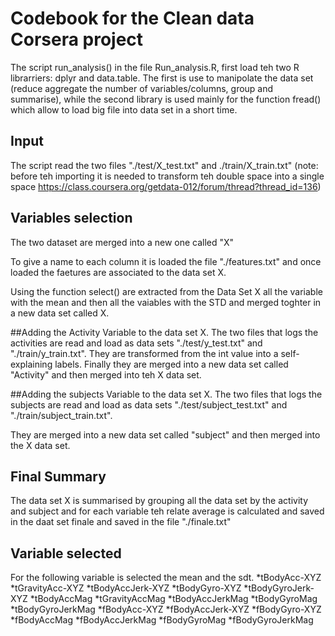 # Codebook for the Clean data Corsera project 

The script run_analysis() in the file Run_analysis.R, first load teh two R librarriers:
dplyr and data.table.
The first is use to manipolate the data set
(reduce aggregate the number of variables/columns, group and summarise), 
while the second library is used mainly for the function fread() which allow to load
big file into data set in a short time.

## Input 
The script read the two files "./test/X_test.txt" and ./train/X_train.txt"
(note: before teh importing it is needed to transform teh double space into a single space 
https://class.coursera.org/getdata-012/forum/thread?thread_id=136)

## Variables selection 
The two dataset are merged into a new one called "X"

To give a name to each column it is loaded the file "./features.txt"
and once loaded the faetures are associated to the data set X.

Using the function select() are extracted from the Data Set X all the variable with the mean
and then all the vaiables with the STD and merged toghter in a new data set called X. 
 
##Adding the Activity Variable to the data set X.
The two files that logs the activities are read and load as data sets "./test/y_test.txt" and "./train/y_train.txt".
They are transformed from the int value into a self-explaining labels.
Finally  they are merged into a new data set called "Activity" and then merged into teh X data set.

##Adding the subjects Variable to the data set X.
The two files that logs the subjects are read and load as data sets "./test/subject_test.txt" and "./train/subject_train.txt".

They are merged into a new data set called "subject" and then merged into the X data set.

## Final Summary 
The data set X is summarised by grouping all the data set by the activity and subject and for each variable teh relate average is calculated and saved in the daat set finale and saved in the file "./finale.txt" 

## Variable selected 
For the following variable is selected the mean and the sdt. 
*tBodyAcc-XYZ
*tGravityAcc-XYZ
*tBodyAccJerk-XYZ
*tBodyGyro-XYZ
*tBodyGyroJerk-XYZ
*tBodyAccMag
*tGravityAccMag
*tBodyAccJerkMag
*tBodyGyroMag
*tBodyGyroJerkMag
*fBodyAcc-XYZ
*fBodyAccJerk-XYZ
*fBodyGyro-XYZ
*fBodyAccMag
*fBodyAccJerkMag
*fBodyGyroMag
*fBodyGyroJerkMag



